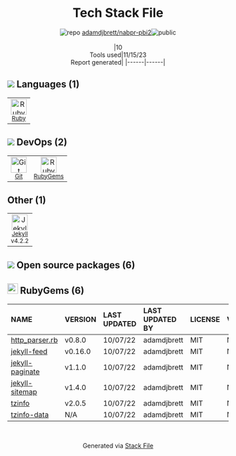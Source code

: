 <!--
--- Readme.md Snippet without images Start ---
## Tech Stack
adamdjbrett/nabpr-pbi2 is built on the following main stack:
- [Ruby](https://www.ruby-lang.org) – Languages
- [Jekyll](http://jekyllrb.com/) – Static Site Generators

Full tech stack [here](/techstack.md)
--- Readme.md Snippet without images End ---

--- Readme.md Snippet with images Start ---
## Tech Stack
adamdjbrett/nabpr-pbi2 is built on the following main stack:
- <img width='25' height='25' src='https://img.stackshare.io/service/989/ruby.png' alt='Ruby'/> [Ruby](https://www.ruby-lang.org) – Languages
- <img width='25' height='25' src='https://img.stackshare.io/service/1114/ad968c1615d956e800fa36494314f48c.jpeg' alt='Jekyll'/> [Jekyll](http://jekyllrb.com/) – Static Site Generators

Full tech stack [here](/techstack.md)
--- Readme.md Snippet with images End ---
-->
<div align="center">

# Tech Stack File
![](https://img.stackshare.io/repo.svg "repo") [adamdjbrett/nabpr-pbi2](https://github.com/adamdjbrett/nabpr-pbi2)![](https://img.stackshare.io/public_badge.svg "public")
<br/><br/>
|10<br/>Tools used|11/15/23 <br/>Report generated|
|------|------|
</div>

## <img src='https://img.stackshare.io/languages.svg'/> Languages (1)
<table><tr>
  <td align='center'>
  <img width='36' height='36' src='https://img.stackshare.io/service/989/ruby.png' alt='Ruby'>
  <br>
  <sub><a href="https://www.ruby-lang.org">Ruby</a></sub>
  <br>
  <sub></sub>
</td>

</tr>
</table>

## <img src='https://img.stackshare.io/devops.svg'/> DevOps (2)
<table><tr>
  <td align='center'>
  <img width='36' height='36' src='https://img.stackshare.io/service/1046/git.png' alt='Git'>
  <br>
  <sub><a href="http://git-scm.com/">Git</a></sub>
  <br>
  <sub></sub>
</td>

<td align='center'>
  <img width='36' height='36' src='https://img.stackshare.io/service/12795/5jL6-BA5_400x400.jpeg' alt='RubyGems'>
  <br>
  <sub><a href="https://rubygems.org/">RubyGems</a></sub>
  <br>
  <sub></sub>
</td>

</tr>
</table>

## Other (1)
<table><tr>
  <td align='center'>
  <img width='36' height='36' src='https://img.stackshare.io/service/1114/ad968c1615d956e800fa36494314f48c.jpeg' alt='Jekyll'>
  <br>
  <sub><a href="http://jekyllrb.com/">Jekyll</a></sub>
  <br>
  <sub>v4.2.2</sub>
</td>

</tr>
</table>


## <img src='https://img.stackshare.io/group.svg' /> Open source packages (6)</h2>

## <img width='24' height='24' src='https://img.stackshare.io/service/12795/5jL6-BA5_400x400.jpeg'/> RubyGems (6)

|NAME|VERSION|LAST UPDATED|LAST UPDATED BY|LICENSE|VULNERABILITIES|
|:------|:------|:------|:------|:------|:------|
|[http_parser.rb](https://rubygems.org/http_parser.rb)|v0.8.0|10/07/22|adamdjbrett |MIT|N/A|
|[jekyll-feed](https://rubygems.org/jekyll-feed)|v0.16.0|10/07/22|adamdjbrett |MIT|N/A|
|[jekyll-paginate](https://rubygems.org/jekyll-paginate)|v1.1.0|10/07/22|adamdjbrett |MIT|N/A|
|[jekyll-sitemap](https://rubygems.org/jekyll-sitemap)|v1.4.0|10/07/22|adamdjbrett |MIT|N/A|
|[tzinfo](https://rubygems.org/tzinfo)|v2.0.5|10/07/22|adamdjbrett |MIT|N/A|
|[tzinfo-data](https://rubygems.org/tzinfo-data)|N/A|10/07/22|adamdjbrett |MIT|N/A|

<br/>
<div align='center'>

Generated via [Stack File](https://github.com/apps/stack-file)
